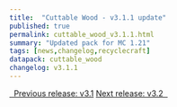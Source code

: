 ```yaml
---
title:  "Cuttable Wood - v3.1.1 update"
published: true
permalink: cuttable_wood_v3.1.1.html
summary: "Updated pack for MC 1.21"
tags: [news,changelog,recyclecraft]
datapack: cuttable_wood
changelog: v3.1.1
---
```


<div class="btn-group">
    <a href="cuttable_wood_v3.1.html" role="button" class="btn btn-primary"><i class="fa fa-caret-left"></i>&nbsp; Previous release: v3.1</a>
    <a href="cuttable_wood_v3.2.html" role="button" class="btn btn-primary">Next release: v3.2 &nbsp;<i class="fa fa-caret-right"></i></a>
</div>